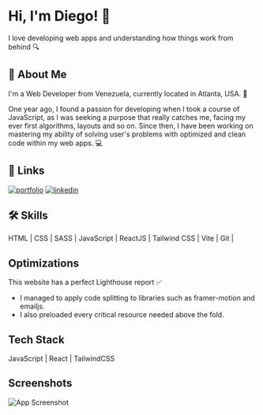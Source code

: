 
# Hi, I'm Diego! 👋

I love developing web apps and understanding how things work from behind 🔍
## 🚀 About Me
I'm a Web Developer from Venezuela, currently located in Atlanta, USA. 📍

One year ago, I found a passion for developing when I took a course of JavaScript, as I was seeking a purpose that really catches me, facing my ever first algorithms, layouts and so on. Since then, I have been working on mastering my ability of solving user's problems with optimized and clean code within my web apps.
💻

## 🔗 Links
[![portfolio](https://img.shields.io/badge/my_portfolio-000?style=for-the-badge&logo=ko-fi&logoColor=white)](https://www.realdiegor.dev/)
[![linkedin](https://img.shields.io/badge/linkedin-0A66C2?style=for-the-badge&logo=linkedin&logoColor=white)](https://www.linkedin.com/in/diegoreyescabrera/)



## 🛠 Skills
HTML |
CSS |
SASS |
JavaScript |
ReactJS |
Tailwind CSS |
Vite |
Git |


## Optimizations
This website has a perfect Lighthouse report ✅
 - I managed to apply code splitting to libraries such as framer-motion and emailjs.
 - I also preloaded every critical resource needed above the fold.

## Tech Stack

JavaScript | React | TailwindCSS



## Screenshots

![App Screenshot](https://raw.githubusercontent.com/realDiegoR/portfolio/master/src/assets/img/portfolio.webp)

